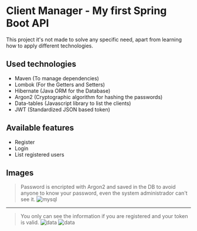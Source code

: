 Client Manager - My first Spring Boot API
=
This project it's not made to solve any specific need, apart from learning how to apply different technologies.

## Used technologies

- Maven (To manage dependencies)
- Lombok (For the Getters and Setters)
- Hibernate (Java ORM for the Database)
- Argon2 (Cryptographic algorithm for hashing the passwords)
- Data-tables (Javascript library to list the clients)
- JWT (Standardized JSON based token)

## Available features

- Register
- Login
- List registered users

## Images

> Password is encripted with Argon2 and saved in the DB to avoid anyone to know your password, even the system administrador can't see it.
![mysql](https://i.imgur.com/WQdnn0U.png "Screenshoot of the Database")


---

> You only can see the information if you are registered and your token is valid.
![data](https://i.imgur.com/ofI2tMe.png)
![data](https://i.imgur.com/N5un5Nk.png)
